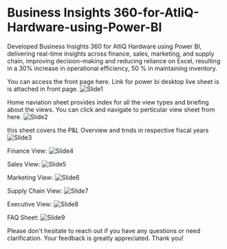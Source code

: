 # Business Insights 360-for-AtliQ-Hardware-using-Power-BI
Developed Business Insights 360 for AtliQ Hardware using Power BI, delivering real-time insights across finance, sales, marketing, and supply chain, improving decision-making and reducing reliance on Excel, resulting in a 30% increase in operational efficiency, 50 % in maintaining inventory.

You can access the front page here. Link for power bi desktop live sheet is is attached in front page.
![Slide1](https://github.com/user-attachments/assets/64b892f5-efb0-491f-932d-a52ea7cd445d)

Home naviation sheet provides index for all the view types and briefing about the views. You can click and navigate to perticular view sheet from here.
![Slide2](https://github.com/user-attachments/assets/2f28aae4-3c04-4264-a5f0-8c1b408bc03f)

this sheet covers the P&L Overview and trnds in respective fiscal years
![Slide3](https://github.com/user-attachments/assets/c92a7b59-6e73-4a00-8121-4bd487bca87f)

Finance View:
![Slide4](https://github.com/user-attachments/assets/f7bb9f32-3a01-4162-8630-358077d8b301)

Sales View:
![Slide5](https://github.com/user-attachments/assets/17c45fb3-f45c-48cd-971f-b9aa8e08bc4b)

Marketing View:
![Slide6](https://github.com/user-attachments/assets/674c6fdc-2a0d-4cdf-94e7-caa4d6fe0112)

Supply Chain View:
![Slide7](https://github.com/user-attachments/assets/9aa954d1-08e8-46af-b89a-9bf2097f52b4)

Executive View:
![Slide8](https://github.com/user-attachments/assets/ba7e1848-95c1-4376-81b7-b7a3f4abae2d)

FAQ Sheet:
![Slide9](https://github.com/user-attachments/assets/156d0fbc-0293-469e-8fa1-4d53c3f4bf85)

Please don't hesitate to reach out if you have any questions or need clarification. Your feedback is greatly appreciated. Thank you!

